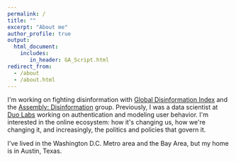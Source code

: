 ```yaml
---
permalink: /
title: ""
excerpt: "About me"
author_profile: true
output: 
  html_document:
    includes:
       in_header: GA_Script.html
redirect_from: 
  - /about
  - /about.html
---
```


I'm working on fighting disinformation with [Global Disinformation Index](https://disinformationindex.org/) and the [Assembly: Disinformation](https://www.bkmla.org/) group. Previously, I was a data scientist at [Duo Labs](https://duo.com/labs) working on authentication and modeling user behavior. I'm interested in the online ecosystem: how it's changing us, how we're changing it, and increasingly, the politics and policies that govern it.

I've lived in the Washington D.C. Metro area and the Bay Area, but my home is in Austin, Texas.
